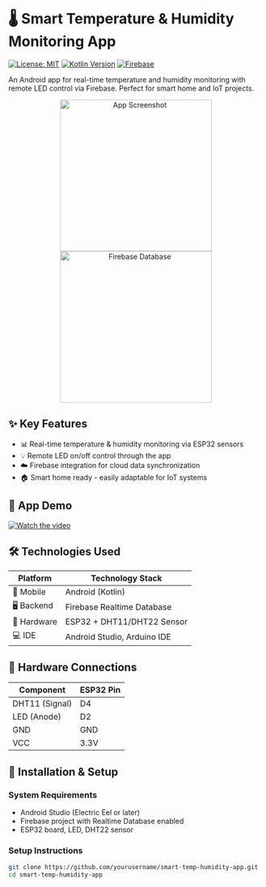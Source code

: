 # 🌡️ Smart Temperature & Humidity Monitoring App

[![License: MIT](https://img.shields.io/badge/License-MIT-yellow.svg)](https://opensource.org/licenses/MIT) 
[![Kotlin Version](https://img.shields.io/badge/Kotlin-1.9.0-blue.svg)](https://kotlinlang.org)
[![Firebase](https://img.shields.io/badge/Firebase-Realtime%20Database-orange)](https://firebase.google.com)

An Android app for real-time temperature and humidity monitoring with remote LED control via Firebase. Perfect for smart home and IoT projects.

<p align="center">
  <img src="https://i.imgur.com/JKQ3W5v.png" alt="App Screenshot" width="300"/>
  <img src="https://i.imgur.com/8m7X3Yj.png" alt="Firebase Database" width="300"/>
</p>

## ✨ Key Features

- 📊 Real-time temperature & humidity monitoring via ESP32 sensors
- 💡 Remote LED on/off control through the app
- ☁️ Firebase integration for cloud data synchronization
- 🏠 Smart home ready - easily adaptable for IoT systems

## 🎥 App Demo

[![Watch the video](https://i.sstatic.net/Vp2cE.png)](https://youtu.be/6xiTYfp1Mbo)

## 🛠 Technologies Used

| Platform       | Technology Stack          |
|----------------|---------------------------|
| 📱 Mobile      | Android (Kotlin)          |
| 🖥️ Backend     | Firebase Realtime Database|
| 🔌 Hardware    | ESP32 + DHT11/DHT22 Sensor|
| 💻 IDE         | Android Studio, Arduino IDE |

## 🔌 Hardware Connections

| Component      | ESP32 Pin |
|----------------|----------|
| DHT11 (Signal) | D4       |
| LED (Anode)    | D2       |
| GND            | GND      |
| VCC            | 3.3V     |

## 🚀 Installation & Setup

### System Requirements
- Android Studio (Electric Eel or later)
- Firebase project with Realtime Database enabled
- ESP32 board, LED, DHT22 sensor

### Setup Instructions
```bash
git clone https://github.com/yourusername/smart-temp-humidity-app.git
cd smart-temp-humidity-app
